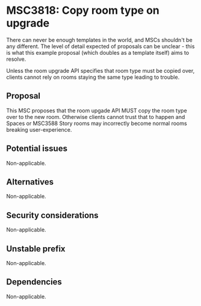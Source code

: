 # MSC3818: Copy room type on upgrade

There can never be enough templates in the world, and MSCs shouldn't be any different. The level
of detail expected of proposals can be unclear - this is what this example proposal (which doubles
as a template itself) aims to resolve.

Unless the room upgrade API specifies that room type must be copied over, clients cannot rely on
rooms staying the same type leading to trouble.


## Proposal

This MSC proposes that the room upgade API MUST copy the room type over to the new room. Otherwise
clients cannot trust that to happen and Spaces or MSC3588 Story rooms may incorrectly become normal
rooms breaking user-experience.


## Potential issues

Non-applicable.

## Alternatives

Non-applicable.

## Security considerations

Non-applicable.

## Unstable prefix

Non-applicable.

## Dependencies

Non-applicable.
